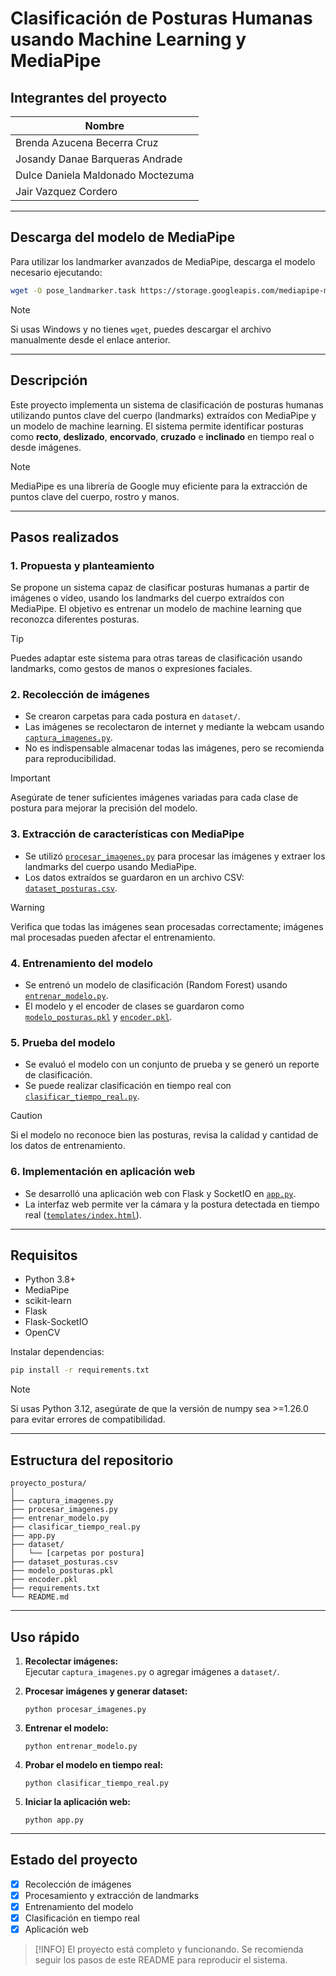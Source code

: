 # Clasificación de Posturas Humanas usando Machine Learning y MediaPipe
## Integrantes del proyecto

| Nombre                                 |
|-----------------------------------------|
| Brenda Azucena Becerra Cruz             |
| Josandy Danae Barqueras Andrade         |
| Dulce Daniela Maldonado Moctezuma       |
| Jair Vazquez Cordero                    |

---

## Descarga del modelo de MediaPipe

Para utilizar los landmarker avanzados de MediaPipe, descarga el modelo necesario ejecutando:

```sh
wget -O pose_landmarker.task https://storage.googleapis.com/mediapipe-models/pose_landmarker/pose_landmarker_heavy/float16/1/pose_landmarker_heavy.task
```

> [!NOTE]
> Si usas Windows y no tienes `wget`, puedes descargar el archivo manualmente desde el enlace anterior.

---

## Descripción

Este proyecto implementa un sistema de clasificación de posturas humanas utilizando puntos clave del cuerpo (landmarks) extraídos con MediaPipe y un modelo de machine learning. El sistema permite identificar posturas como **recto**, **deslizado**, **encorvado**, **cruzado** e **inclinado** en tiempo real o desde imágenes.

> [!NOTE]
> MediaPipe es una librería de Google muy eficiente para la extracción de puntos clave del cuerpo, rostro y manos.

---

## Pasos realizados

### 1. Propuesta y planteamiento

Se propone un sistema capaz de clasificar posturas humanas a partir de imágenes o video, usando los landmarks del cuerpo extraídos con MediaPipe. El objetivo es entrenar un modelo de machine learning que reconozca diferentes posturas.

> [!TIP]
> Puedes adaptar este sistema para otras tareas de clasificación usando landmarks, como gestos de manos o expresiones faciales.

### 2. Recolección de imágenes

- Se crearon carpetas para cada postura en `dataset/`.
- Las imágenes se recolectaron de internet y mediante la webcam usando [`captura_imagenes.py`](captura_imagenes.py).
- No es indispensable almacenar todas las imágenes, pero se recomienda para reproducibilidad.

> [!IMPORTANT]
> Asegúrate de tener suficientes imágenes variadas para cada clase de postura para mejorar la precisión del modelo.

### 3. Extracción de características con MediaPipe

- Se utilizó [`procesar_imagenes.py`](procesar_imagenes.py) para procesar las imágenes y extraer los landmarks del cuerpo usando MediaPipe.
- Los datos extraídos se guardaron en un archivo CSV: [`dataset_posturas.csv`](dataset_posturas.csv).

> [!WARNING]
> Verifica que todas las imágenes sean procesadas correctamente; imágenes mal procesadas pueden afectar el entrenamiento.

### 4. Entrenamiento del modelo

- Se entrenó un modelo de clasificación (Random Forest) usando [`entrenar_modelo.py`](entrenar_modelo.py).
- El modelo y el encoder de clases se guardaron como [`modelo_posturas.pkl`](modelo_posturas.pkl) y [`encoder.pkl`](encoder.pkl).

### 5. Prueba del modelo

- Se evaluó el modelo con un conjunto de prueba y se generó un reporte de clasificación.
- Se puede realizar clasificación en tiempo real con [`clasificar_tiempo_real.py`](clasificar_tiempo_real.py).

> [!CAUTION]
> Si el modelo no reconoce bien las posturas, revisa la calidad y cantidad de los datos de entrenamiento.

### 6. Implementación en aplicación web

- Se desarrolló una aplicación web con Flask y SocketIO en [`app.py`](app.py).
- La interfaz web permite ver la cámara y la postura detectada en tiempo real ([`templates/index.html`](templates/index.html)).

---

## Requisitos

- Python 3.8+
- MediaPipe
- scikit-learn
- Flask
- Flask-SocketIO
- OpenCV

Instalar dependencias:
```sh
pip install -r requirements.txt
```

> [!NOTE]
> Si usas Python 3.12, asegúrate de que la versión de numpy sea >=1.26.0 para evitar errores de compatibilidad.

---

## Estructura del repositorio

```
proyecto_postura/
│
├── captura_imagenes.py
├── procesar_imagenes.py
├── entrenar_modelo.py
├── clasificar_tiempo_real.py
├── app.py
├── dataset/
│   └── [carpetas por postura]
├── dataset_posturas.csv
├── modelo_posturas.pkl
├── encoder.pkl
├── requirements.txt
└── README.md
```

---

## Uso rápido

1. **Recolectar imágenes:**  
   Ejecutar `captura_imagenes.py` o agregar imágenes a `dataset/`.

2. **Procesar imágenes y generar dataset:**  
   ```
   python procesar_imagenes.py
   ```

3. **Entrenar el modelo:**  
   ```
   python entrenar_modelo.py
   ```

4. **Probar el modelo en tiempo real:**  
   ```
   python clasificar_tiempo_real.py
   ```

5. **Iniciar la aplicación web:**  
   ```
   python app.py
   ```

---

## Estado del proyecto

- [x] Recolección de imágenes
- [x] Procesamiento y extracción de landmarks
- [x] Entrenamiento del modelo
- [x] Clasificación en tiempo real
- [x] Aplicación web

> [!INFO]
> El proyecto está completo y funcionando. Se recomienda seguir los pasos de este README para reproducir el sistema.